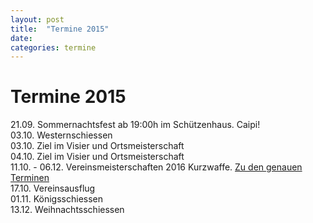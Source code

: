 ```yaml
---
layout: post
title:  "Termine 2015"
date:   
categories: termine 
---
```

# Termine 2015
21.09. Sommernachtsfest ab 19:00h im Schützenhaus. Caipi!    
03.10. Westernschiessen  
03.10. Ziel im Visier und Ortsmeisterschaft  
04.10. Ziel im Visier und Ortsmeisterschaft  
11.10. - 06.12. Vereinsmeisterschaften 2016 Kurzwaffe. [Zu den genauen Terminen](vm_kurzwaffe_2015.html)  
17.10. Vereinsausflug  
01.11. Königsschiessen  
13.12. Weihnachtsschiessen  




<!-- {{ '21.1. 2015' |date: '%d.%m. %Y' }} -->  

